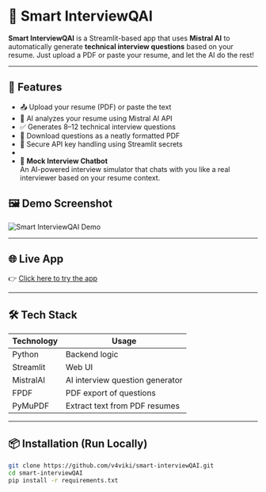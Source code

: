# 🤖 Smart InterviewQAI

**Smart InterviewQAI** is a Streamlit-based app that uses **Mistral AI** to automatically generate **technical interview questions** based on your resume. Just upload a PDF or paste your resume, and let the AI do the rest!

---

## 🚀 Features

- 📤 Upload your resume (PDF) or paste the text
- 🎯 AI analyzes your resume using Mistral AI API
- ✅ Generates 8–12 technical interview questions
- 📄 Download questions as a neatly formatted PDF
- 🔐 Secure API key handling using Streamlit secrets
- 
- 💬 **Mock Interview Chatbot**  
  An AI-powered interview simulator that chats with you like a real interviewer based on your resume context.


## 🖼️ Demo Screenshot

![Smart InterviewQAI Demo](https://cdn-icons-png.flaticon.com/512/4712/4712100.png)

---

## 🌐 Live App

👉 [Click here to try the app](https://smart-ai-interviewq.streamlit.app/)

---

## 🛠️ Tech Stack

| Technology    | Usage                          |
|---------------|---------------------------------|
| Python        | Backend logic                  |
| Streamlit     | Web UI                         |
| MistralAI     | AI interview question generator |
| FPDF          | PDF export of questions         |
| PyMuPDF       | Extract text from PDF resumes   |

---

## 📦 Installation (Run Locally)

```bash
git clone https://github.com/v4viki/smart-interviewQAI.git
cd smart-interviewQAI
pip install -r requirements.txt
